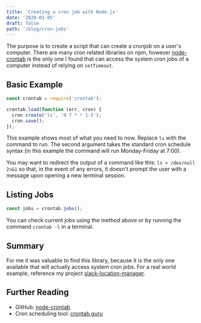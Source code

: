 ```yaml
---
title: 'Creating a cron job with Node.js'
date: '2020-01-05'
draft: false
path: '/blog/cron-jobs'
---
```


The purpose is to create a script that can create a cronjob on a user's computer. There are many cron related libraries on npm, however [node-crontab](https://github.com/dachev/node-crontab) is the only one I found that can access the system cron jobs of a computer instead of relying on `setTimeout`.

## Basic Example

```js
const crontab = require('crontab');

crontab.load(function (err, cron) {
  cron.create('ls', '0 7 * * 1-5');
  cron.save();
});
```

This example shows most of what you need to now. Replace `ls` with the command to run. The second argument takes the standard cron schedule syntax (in this example the command will run Monday-Friday at 7:00).

You may want to redirect the output of a command like this: `ls > /dev/null 2>&1` so that, in the event of any errors, it doesn't prompt the user with a message upon opening a new terminal session.

## Listing Jobs

```js
const jobs = crontab.jobs();
```

You can check current jobs using the method above or by running the command `crontab -l` in a terminal.

## Summary

For me it was valuable to find this library, because it is the only one available that will actually access system cron jobs. For a real world example, reference my project [slack-location-manager](https://github.com/trybick/slack-location-manager/blob/master/src/install/createCron.js#L9).

## Further Reading

- GitHub: [node-crontab](https://github.com/dachev/node-crontab)
- Cron scheduling tool: [crontab.guru](https://crontab.guru/)
